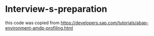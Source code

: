 # Interview-s-preparation
this code was copied from https://developers.sap.com/tutorials/abap-environment-amdp-profiling.html